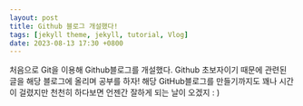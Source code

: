 ```yaml
---
layout: post
title: Github 블로그 개설했다!
tags: [jekyll theme, jekyll, tutorial, Vlog]
date: 2023-08-13 17:30 +0800
---
```


처음으로 Git을 이용해 Github블로그를 개설했다.
Github 초보자이기 때문에 관련된 글을 해당 블로그에 올리며 공부를 하자!
해당 GitHub블로그를 만들기까지도 꽤나 시간이 걸렸지만
천천히 하다보면 언젠간 잘하게 되는 날이 오겠지 : )
